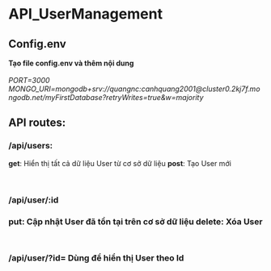 # API_UserManagement
<h2>Config.env</h2>
  
<p>
  <b>Tạo file config.env và thêm nội dung</b> </br>
  </br>
  <i>
    PORT=3000
    MONGO_URI=mongodb+srv://quangnc:canhquang2001@cluster0.2kj7f.mongodb.net/myFirstDatabase?retryWrites=true&w=majority
  </i></br>
</p>
 
<h2>API routes:</h2>
  <h3>/api/users:</h3>
  <p>
    <b>get</b>: Hiển thị tất cả dữ liệu User từ cơ sở dữ liệu
    <b>post</b>: Tạo User mới
  </p></br>
  
  <h3>/api/user/:id<h3>
  <p>
    <b>put</b>: Cập nhật User đã tồn tại trên cơ sở dữ liệu
    <b>delete</b>: Xóa User
  </p></br>
  
  /api/user/?id=<userId>
    Dùng để hiển thị User theo Id
  
  
